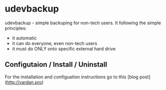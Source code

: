 # udevbackup
udevbackup - simple backuping for non-tech users. It following the simple principles:
- it automatic
- it can do everyone, even non-tech users
- it must do ONLY onto specific external hard drive
## Configutaion / Install / Uninstall
For the installation and configuation instructions go to this [blog post] (http://vardan.pro)
